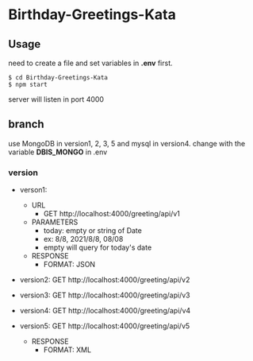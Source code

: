 # Birthday-Greetings-Kata

## Usage
need to create a file and set variables in **.env** first.
```
$ cd Birthday-Greetings-Kata
$ npm start
```
server will listen in port 4000

## branch
use MongoDB in version1, 2, 3, 5 and mysql in version4.
change with the variable **DBIS_MONGO** in .env

### version
- verson1:
    - URL
        - GET http://localhost:4000/greeting/api/v1
    - PARAMETERS
        - today: empty or string of Date
        - ex: 8/8, 2021/8/8, 08/08
        -  empty will query for today's date
    - RESPONSE
        - FORMAT: JSON

- version2: GET http://localhost:4000/greeting/api/v2
- version3: GET http://localhost:4000/greeting/api/v3
- version4: GET http://localhost:4000/greeting/api/v4
- version5: GET http://localhost:4000/greeting/api/v5
    - RESPONSE
        - FORMAT: XML
